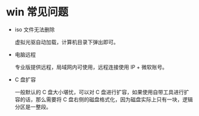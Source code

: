 # win 常见问题

- iso 文件无法删除

  虚拟光驱自动加载，计算机目录下弹出即可。

- 电脑远程

  专业版提供远程，局域网内可使用，远程连接使用 IP + 微软账号。

- C 盘扩容

  一般默认的 C 盘大小堪忧，可以对 C 盘进行扩容，如果使用自带工具进行扩容的话，那么需要将 C 盘右侧的磁盘格式化，因为磁盘实际上只有一块，逻辑分区是一整段。

  